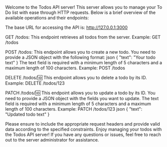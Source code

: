 Welcome to the Todos API server! This server allows you to manage your To Do list with ease through HTTP requests. Below is a brief overview of the available operations and their endpoints:

The base URL for accessing the API is: http://127.0.0.1:3000

GET /todos:
This endpoint retrieves all todos from the server.
Example: GET /todos


POST /todos:
This endpoint allows you to create a new todo.
You need to provide a JSON object with the following format:
json
{
  "text": "Your todo text"
}
The text field is required with a minimum length of 5 characters and a maximum length of 100 characters.
Example: POST /todos


DELETE /todos/:id:
This endpoint allows you to delete a todo by its ID.
Example: DELETE /todos/123


PATCH /todos/:id:
This endpoint allows you to update a todo by its ID.
You need to provide a JSON object with the fields you want to update.
The text field is required with a minimum length of 5 characters and a maximum length of 100 characters.
Example: PATCH /todos/123
json
{
  "text": "Updated todo text"
}


Please ensure to include the appropriate request headers and provide valid data according to the specified constraints. Enjoy managing your todos with the Todos API server! If you have any questions or issues, feel free to reach out to the server administrator for assistance.